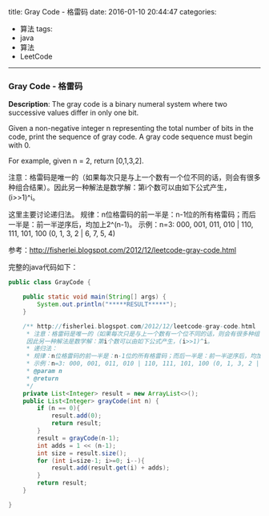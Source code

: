 



title: Gray Code - 格雷码
date: 2016-01-10 20:44:47
categories: 
- 算法
tags: 
- java
- 算法
- LeetCode
<!--updated: 2016-01-10 21:40:47-->
---

### Gray Code - 格雷码

**Description**: The gray code is a binary numeral system where two successive values differ in only one bit.

Given a non-negative integer n representing the total number of bits in the code, print the sequence of gray code. A gray code sequence must begin with 0.
 
 For example, given n = 2, return [0,1,3,2].

注意：格雷码是唯一的（如果每次只是与上一个数有一个位不同的话，则会有很多种组合结果）。因此另一种解法是数学解：第i个数可以由如下公式产生，(i>>1)^i。

这里主要讨论递归法。
规律：n位格雷码的前一半是：n-1位的所有格雷码；而后一半是：前一半逆序后，均加上2^(n-1)。
示例：n=3: 000, 001, 011, 010 | 110, 111, 101, 100 (0, 1, 3, 2 | 6, 7, 5, 4)

参考：http://fisherlei.blogspot.com/2012/12/leetcode-gray-code.html

完整的java代码如下：

```java
public class GrayCode {

    public static void main(String[] args) {
        System.out.println("*****RESULT*****");
    }

    /** http://fisherlei.blogspot.com/2012/12/leetcode-gray-code.html
     * 注意：格雷码是唯一的（如果每次只是与上一个数有一个位不同的话，则会有很多种组合结果）。
     因此另一种解法是数学解：第i个数可以由如下公式产生，(i>>1)^i。
     * 递归法：
     * 规律：n位格雷码的前一半是：n-1位的所有格雷码；而后一半是：前一半逆序后，均加上2^(n-1)。
     * 示例：n=3: 000, 001, 011, 010 | 110, 111, 101, 100 (0, 1, 3, 2 | 6, 7, 5, 4)
     * @param n
     * @return
     */
    private List<Integer> result = new ArrayList<>();
    public List<Integer> grayCode(int n) {
        if (n == 0){
            result.add(0);
            return result;
        }
        result = grayCode(n-1);
        int adds = 1 << (n-1);
        int size = result.size();
        for (int i=size-1; i>=0; i--){
            result.add(result.get(i) + adds);
        }
        return result;
    }

}
```
